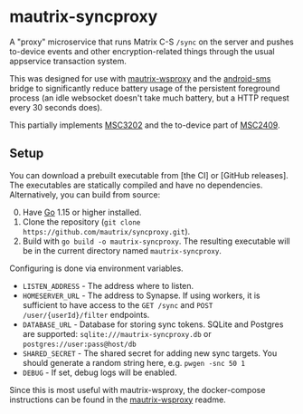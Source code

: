 # mautrix-syncproxy
A "proxy" microservice that runs Matrix C-S `/sync` on the server and pushes
to-device events and other encryption-related things through the usual
appservice transaction system.

This was designed for use with [mautrix-wsproxy] and the [android-sms] bridge
to significantly reduce battery usage of the persistent foreground process
(an idle websocket doesn't take much battery, but a HTTP request every 30
seconds does).

This partially implements [MSC3202] and the to-device part of [MSC2409].

[MSC2409]: https://github.com/matrix-org/matrix-doc/pull/2409
[MSC3202]: https://github.com/matrix-org/matrix-doc/pull/3202
[android-sms]: https://gitlab.com/beeper/android-sms
[mautrix-wsproxy]: https://github.com/mautrix/wsproxy

## Setup
You can download a prebuilt executable from [the CI] or [GitHub releases]. The
executables are statically compiled and have no dependencies. Alternatively,
you can build from source:

0. Have [Go](https://golang.org/) 1.15 or higher installed.
1. Clone the repository (`git clone https://github.com/mautrix/syncproxy.git`).
2. Build with `go build -o mautrix-syncproxy`. The resulting executable will be
   in the current directory named `mautrix-syncproxy`.

Configuring is done via environment variables.

* `LISTEN_ADDRESS` - The address where to listen.
* `HOMESERVER_URL` - The address to Synapse. If using workers, it is sufficient
  to have access to the `GET /sync` and `POST /user/{userId}/filter` endpoints.
* `DATABASE_URL` - Database for storing sync tokens. SQLite and Postgres are
  supported: `sqlite:///mautrix-syncproxy.db` or `postgres://user:pass@host/db`
* `SHARED_SECRET` - The shared secret for adding new sync targets.
  You should generate a random string here, e.g. `pwgen -snc 50 1`
* `DEBUG` - If set, debug logs will be enabled.

Since this is most useful with mautrix-wsproxy, the docker-compose instructions
can be found in the [mautrix-wsproxy] readme.
